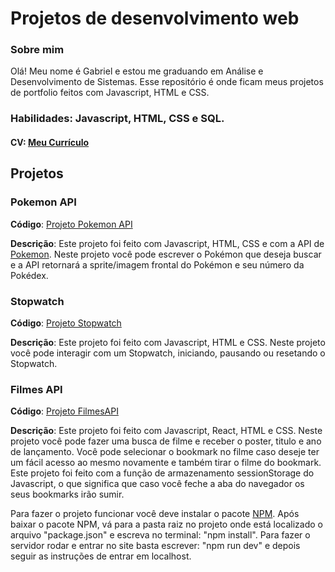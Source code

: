 # Projetos de desenvolvimento web

### Sobre mim

Olá! Meu nome é Gabriel e estou me graduando em Análise e Desenvolvimento de Sistemas. Esse repositório é onde ficam meus projetos de portfolio feitos com Javascript, HTML e CSS.

### **Habilidades**: Javascript, HTML, CSS e SQL.

#### **CV**: [Meu Currículo](https://github.com/gpedro-stack/dev_web/blob/main/Gabriel%20Pedro%2C%20CV.pdf)

## Projetos

### Pokemon API

**Código**: [Projeto Pokemon API](https://github.com/gpedro-stack/dev_web/tree/main/Pokemon%20API)

**Descrição**: Este projeto foi feito com Javascript, HTML, CSS e com a API de [Pokemon](https://pokeapi.co). Neste projeto você pode escrever o Pokémon que deseja buscar e a API retornará a sprite/imagem frontal do Pokémon e seu número da Pokédex.

### Stopwatch

**Código**: [Projeto Stopwatch](https://github.com/gpedro-stack/dev_web/tree/main/Stopwatch)

**Descrição**: Este projeto foi feito com Javascript, HTML e CSS. Neste projeto você pode interagir com um Stopwatch, iniciando, pausando ou resetando o Stopwatch.

### Filmes API

**Código**: [Projeto FilmesAPI](https://github.com/gpedro-stack/dev_web/tree/main/MovieAPI/movie-api-app)

**Descrição**: Este projeto foi feito com Javascript, React, HTML e CSS. Neste projeto você pode fazer uma busca de filme e receber o poster, titulo e ano de lançamento. Você pode selecionar o bookmark no filme caso deseje ter um fácil acesso ao mesmo novamente e também tirar o filme do bookmark. Este projeto foi feito com a função de armazenamento sessionStorage do Javascript, o que significa que caso você feche a aba do navegador os seus bookmarks irão sumir.

Para fazer o projeto funcionar você deve instalar o pacote [NPM](https://nodejs.org/en/download/package-manager). Após baixar o pacote NPM, vá para a pasta raiz no projeto onde está localizado o arquivo "package.json" e escreva no terminal: "npm install". Para fazer o servidor rodar e entrar no site basta escrever: "npm run dev" e depois seguir as instruções de entrar em localhost.

